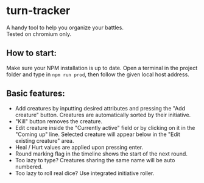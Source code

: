 # turn-tracker
A handy tool to help you organize your battles.  
Tested on chromium only. 
## How to start:
Make sure your NPM installation is up to date. Open a terminal in the project folder and type in `npm run prod`, then follow the given local host address.
## Basic features:  
* Add creatures by inputting desired attributes and pressing the "Add creature" button. Creatures are automatically sorted by their initiative.
* "Kill" button removes the creature.
* Edit creature inside the "Currently active" field or by clicking on it in the "Coming up" line. Selected creature will appear below in the "Edit existing creature" area.
* Heal / Hurt values are applied upon pressing enter.
* Round marking flag in the timeline shows the start of the next round.
* Too lazy to type? Creatures sharing the same name will be auto numbered.
* Too lazy to roll real dice? Use integrated initiative roller.
